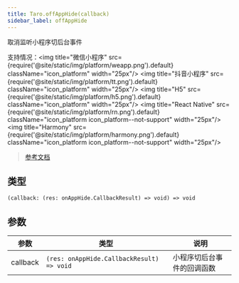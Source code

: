 ```yaml
---
title: Taro.offAppHide(callback)
sidebar_label: offAppHide
---
```


取消监听小程序切后台事件

支持情况：<img title="微信小程序" src={require('@site/static/img/platform/weapp.png').default} className="icon_platform" width="25px"/> <img title="抖音小程序" src={require('@site/static/img/platform/tt.png').default} className="icon_platform" width="25px"/> <img title="H5" src={require('@site/static/img/platform/h5.png').default} className="icon_platform" width="25px"/> <img title="React Native" src={require('@site/static/img/platform/rn.png').default} className="icon_platform icon_platform--not-support" width="25px"/> <img title="Harmony" src={require('@site/static/img/platform/harmony.png').default} className="icon_platform icon_platform--not-support" width="25px"/>

> [参考文档](https://developers.weixin.qq.com/miniprogram/dev/api/base/app/app-event/wx.offAppHide.html)

## 类型

```tsx
(callback: (res: onAppHide.CallbackResult) => void) => void
```

## 参数

| 参数 | 类型 | 说明 |
| --- | --- | --- |
| callback | `(res: onAppHide.CallbackResult) => void` | 小程序切后台事件的回调函数 |
